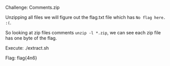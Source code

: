 Challenge: Comments.zip

Unzipping all files we will figure out the flag.txt file which has `No flag here. :(`.

So looking at zip files comments `unzip -l *.zip`, we can see each zip file has one byte of the flag.

Execute: ./extract.sh

Flag: flag{4n6}
